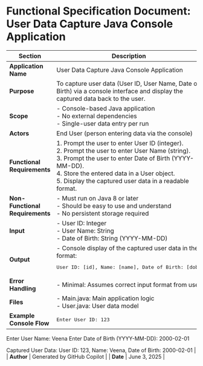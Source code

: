 # Functional Specification Document: User Data Capture Java Console Application

| Section | Description |
|---------|-------------|
| **Application Name** | User Data Capture Java Console Application |
| **Purpose** | To capture user data (User ID, User Name, Date of Birth) via a console interface and display the captured data back to the user. |
| **Scope** | - Console-based Java application<br>- No external dependencies<br>- Single-user data entry per run |
| **Actors** | End User (person entering data via the console) |
| **Functional Requirements** | 1. Prompt the user to enter User ID (integer).<br>2. Prompt the user to enter User Name (string).<br>3. Prompt the user to enter Date of Birth (YYYY-MM-DD).<br>4. Store the entered data in a User object.<br>5. Display the captured user data in a readable format. |
| **Non-Functional Requirements** | - Must run on Java 8 or later<br>- Should be easy to use and understand<br>- No persistent storage required |
| **Input** | - User ID: Integer<br>- User Name: String<br>- Date of Birth: String (YYYY-MM-DD) |
| **Output** | - Console display of the captured user data in the format:<br>  <pre>User ID: [id], Name: [name], Date of Birth: [dob]</pre> |
| **Error Handling** | - Minimal: Assumes correct input format from user |
| **Files** | - Main.java: Main application logic<br>- User.java: User data model |
| **Example Console Flow** | <pre>Enter User ID: 123
Enter User Name: Veena
Enter Date of Birth (YYYY-MM-DD): 2000-02-01

Captured User Data:
User ID: 123, Name: Veena, Date of Birth: 2000-02-01</pre> |
| **Author** | Generated by GitHub Copilot |
| **Date** | June 3, 2025 |
